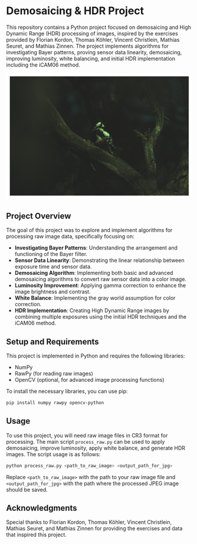 # Demosaicing & HDR Project

This repository contains a Python project focused on demosaicing and High Dynamic Range (HDR) processing of images, inspired by the exercises provided by Florian Kordon, Thomas Köhler, Vincent Christlein, Mathias Seuret, and Mathias Zinnen. The project implements algorithms for investigating Bayer patterns, proving sensor data linearity, demosaicing, improving luminosity, white balancing, and initial HDR implementation including the iCAM06 method.

![Example Image](results/1.png)

## Project Overview

The goal of this project was to explore and implement algorithms for processing raw image data, specifically focusing on:

- **Investigating Bayer Patterns**: Understanding the arrangement and functioning of the Bayer filter.
- **Sensor Data Linearity**: Demonstrating the linear relationship between exposure time and sensor data.
- **Demosaicing Algorithm**: Implementing both basic and advanced demosaicing algorithms to convert raw sensor data into a color image.
- **Luminosity Improvement**: Applying gamma correction to enhance the image brightness and contrast.
- **White Balance**: Implementing the gray world assumption for color correction.
- **HDR Implementation**: Creating High Dynamic Range images by combining multiple exposures using the initial HDR techniques and the iCAM06 method.

## Setup and Requirements

This project is implemented in Python and requires the following libraries:

- NumPy
- RawPy (for reading raw images)
- OpenCV (optional, for advanced image processing functions)

To install the necessary libraries, you can use pip:

```bash
pip install numpy rawpy opencv-python
```

## Usage

To use this project, you will need raw image files in CR3 format for processing. The main script `process_raw.py` can be used to apply demosaicing, improve luminosity, apply white balance, and generate HDR images. The script usage is as follows:

```bash
python process_raw.py <path_to_raw_image> <output_path_for_jpg>
```

Replace `<path_to_raw_image>` with the path to your raw image file and `<output_path_for_jpg>` with the path where the processed JPEG image should be saved. 


## Acknowledgments

Special thanks to Florian Kordon, Thomas Köhler, Vincent Christlein, Mathias Seuret, and Mathias Zinnen for providing the exercises and data that inspired this project.

